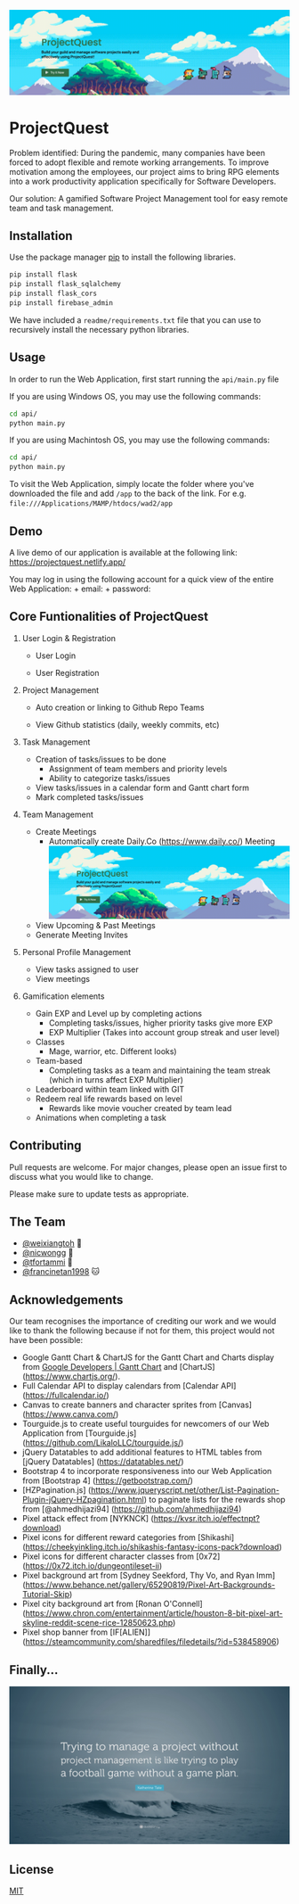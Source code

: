 ![GIF demo](readme/header.gif)

# ProjectQuest

Problem identified: During the pandemic, many companies have been forced to adopt flexible and remote working arrangements. To improve motivation among the employees, our project aims to bring RPG elements into a work productivity application specifically for Software Developers. 

Our solution: A gamified Software Project Management tool for easy remote team and task management.

## Installation

Use the package manager [pip](https://pip.pypa.io/en/stable/) to install the following libraries.

```bash
pip install flask
pip install flask_sqlalchemy
pip install flask_cors
pip install firebase_admin
```
We have included a `readme/requirements.txt` file that you can use to recursively install the necessary python libraries.

## Usage
In order to run the Web Application, first start running the `api/main.py` file 

If you are using Windows OS, you may use the following commands:
```bash
cd api/
python main.py
```

If you are using Machintosh OS, you may use the following commands:
```bash
cd api/
python main.py
```

To visit the Web Application, simply locate the folder where you've downloaded the file and add `/app` to the back of the link. For e.g. `file:///Applications/MAMP/htdocs/wad2/app`

## Demo
A live demo of our application is available at the following link: https://projectquest.netlify.app/

You may log in using the following account for a quick view of the entire Web Application:
    + email: 
    + password:

## Core Funtionalities of ProjectQuest
1. User Login & Registration
    + User Login

    + User Registration

2. Project Management
    + Auto creation or linking to Github Repo Teams
    
    + View Github statistics (daily, weekly commits, etc)

3. Task Management 
    + Creation of tasks/issues to be done
        - Assignment of team members and priority levels
        - Ability to categorize tasks/issues
    + View tasks/issues in a calendar form and Gantt chart form
    + Mark completed tasks/issues

4. Team Management
    + Create Meetings 
        - Automatically create Daily.Co (https://www.daily.co/) Meeting
        ![GIF demo](readme/header.gif)
    + View Upcoming & Past Meetings
    + Generate Meeting Invites 

5. Personal Profile Management
    + View tasks assigned to user
    + View meetings

6. Gamification elements
    + Gain EXP and Level up by completing actions 
        - Completing tasks/issues, higher priority tasks give more EXP
        - EXP Multiplier (Takes into account group streak and user level)
    + Classes
        - Mage, warrior, etc. Different looks)
    + Team-based
        - Completing tasks as a team and maintaining the team streak (which in turns affect EXP Multiplier)
    + Leaderboard within team linked with GIT
    + Redeem real life rewards based on level
        - Rewards like movie voucher created by team lead
    + Animations when completing a task 

## Contributing
Pull requests are welcome. For major changes, please open an issue first to discuss what you would like to change.

Please make sure to update tests as appropriate.

**The Team**
---

+ [@weixiangtoh](https://github.com/weixiangtoh) :whale:
+ [@nicwongg](https://github.com/nicwongg) :penguin:
+ [@tfortammi](https://github.com/tfortammi) :rabbit2:
+ [@francinetan1998](https://github.com/francinetan1998) :cat:

**Acknowledgements**
---
Our team recognises the importance of crediting our work and we would like to thank the following because if not for them, this project would not have been possible:
+ Google Gantt Chart & ChartJS for the Gantt Chart and Charts display from [Google Developers | Gantt Chart](https://developers.google.com/chart/interactive/docs/gallery/ganttchart) and [ChartJS] (https://www.chartjs.org/).
+ Full Calendar API to display calendars from [Calendar API] (https://fullcalendar.io/)
+ Canvas to create banners and character sprites from [Canvas] (https://www.canva.com/)
+ Tourguide.js to create useful tourguides for newcomers of our Web Application from [Tourguide.js] (https://github.com/LikaloLLC/tourguide.js/)
+ jQuery Datatables to add additional features to HTML tables from [jQuery Datatables] (https://datatables.net/)
+ Bootstrap 4 to incorporate responsiveness into our Web Application from [Bootstrap 4] (https://getbootstrap.com/)
+ [HZPagination.js] (https://www.jqueryscript.net/other/List-Pagination-Plugin-jQuery-HZpagination.html) to paginate lists for the rewards shop from [@ahmedhijazi94] (https://github.com/ahmedhijazi94) 
+ Pixel attack effect from [NYKNCK] (https://kvsr.itch.io/effectnpt?download)
+ Pixel icons for different reward categories from [Shikashi] (https://cheekyinkling.itch.io/shikashis-fantasy-icons-pack?download)
+ Pixel icons for different character classes from [0x72] (https://0x72.itch.io/dungeontileset-ii)
+ Pixel background art from [Sydney Seekford, Thy Vo, and Ryan Imm] (https://www.behance.net/gallery/65290819/Pixel-Art-Backgrounds-Tutorial-Skip)
+ Pixel city background art from [Ronan O'Connell] (https://www.chron.com/entertainment/article/houston-8-bit-pixel-art-skyline-reddit-scene-rice-12850623.php)
+ Pixel shop banner from [IF[ALIEN]] (https://steamcommunity.com/sharedfiles/filedetails/?id=538458906)

**Finally...**
---
![Project Management Quote](readme/quote.jpg)

## License
[MIT](https://choosealicense.com/licenses/mit/)
